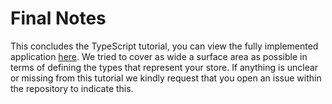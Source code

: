 # Final Notes

This concludes the TypeScript tutorial, you can view the fully implemented application [here](https://codesandbox.io/s/easy-peasytypescript-tutorialtyped-computed-entire-state-tcyb0). We tried to cover as wide a surface area as possible in terms of defining the types that represent your store. If anything is unclear or missing from this tutorial we kindly request that you open an issue within the repository to indicate this.